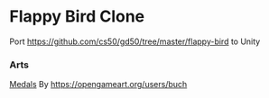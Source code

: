 # Flappy Bird Clone
Port https://github.com/cs50/gd50/tree/master/flappy-bird to Unity

### Arts
[Medals](https://opengameart.org/content/medals-3) By https://opengameart.org/users/buch
